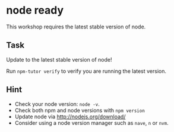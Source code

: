 # node ready

This workshop requires the latest stable version of node.

## Task

Update to the latest stable version of node!

Run `npm-tutor verify` to verify you are running the latest version.

## Hint

* Check your node version: `node -v`.
* Check both npm and node versions with `npm version`
* Update node via http://nodejs.org/download/
* Consider using a node version manager such as `nave`, `n` or `nvm`.
